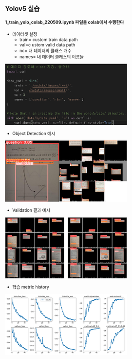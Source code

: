 ## Yolov5 실습

#### 1_train_yolo_colab_220509.ipynb 파일을 colab에서 수행한다

- 데이터셋 설정
  - train= custom train data path
  - val=c ustom valid data path
  - nc= 내 데이터의 클래스 개수
  - names= 내 데이터 클래스의 이름들
<img src="img/set_data.png" width="400" height="200"/>

- Object Detection 예시
<img src="img/example.png" width="400" height="200"/>

- Validation 결과 예시
<img src="img/validation.png" width="400" height="200"/>

- 학습 metric history
<img src="img/history.png" width="400" height="200"/>
